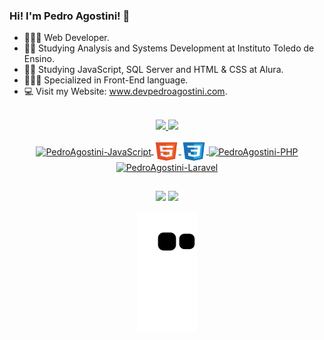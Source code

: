 ### Hi! I'm Pedro Agostini! 👋


- 👨🏻‍💻 Web Developer.
- 👨‍🎓 Studying Analysis and Systems Development at Instituto Toledo de Ensino.
- 👨‍🎓 Studying JavaScript, SQL Server and HTML & CSS at Alura.
- 👨🏻‍💻 Specialized in Front-End language.
- 💻 Visit my Website: www.devpedroagostini.com.

<div>
<br/>
</div>
<div align="center">
  <a href="https://github.com/PedroAgostini">
  <img height="170em" src="https://github-readme-stats.vercel.app/api?username=PedroAgostini&show_icons=true&theme=dracula&include_all_commits=true&count_private=true"/>
  <img height="170em" src="https://github-readme-stats.vercel.app/api/top-langs/?username=PedroAgostini&layout=compact&langs_count=7&theme=dracula"/>
</div>
<div align="center" style="display: inline_block"><br>
  <img align="center" alt="PedroAgostini-JavaScript" height="30" width="40" src="https://cdn.jsdelivr.net/gh/devicons/devicon/icons/javascript/javascript-original.svg">
  <img align="center" alt="PedroAgostini-HTML" height="30" width="40" src="https://raw.githubusercontent.com/devicons/devicon/master/icons/html5/html5-original.svg">
  <img align="center" alt="PedroAgostini-CSS" height="30" width="40" src="https://raw.githubusercontent.com/devicons/devicon/master/icons/css3/css3-original.svg">
  <img align="center" alt="PedroAgostini-PHP" height="30" width="40" src="https://cdn.jsdelivr.net/gh/devicons/devicon/icons/php/php-original.svg">
  <img align="center" alt="PedroAgostini-Laravel" height="30" width="40"src="https://cdn.jsdelivr.net/gh/devicons/devicon/icons/laravel/laravel-plain.svg" />
</div>
  
  ##
 
<div align="center"> 
  <a href="https://www.linkedin.com/in/pedro-augusto-de-agostini-060b10216/" target="_blank"><img src="https://img.shields.io/badge/-LinkedIn-%230077B5?style=for-the-badge&logo=linkedin&logoColor=white" target="_blank"></a> 
  <a href="https://www.instagram.com/devpedroagostini/" target="_blank"><img src="https://img.shields.io/badge/-Instagram-%23E4405F?style=for-the-badge&logo=instagram&logoColor=white" target="_blank"></a>

 
  ![Snake animation](https://github.com/rafaballerini/rafaballerini/blob/output/github-contribution-grid-snake.svg)
 
</div>
